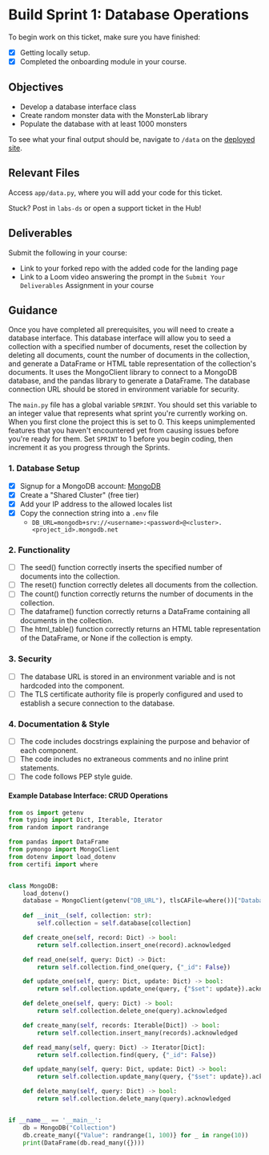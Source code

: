 # Build Sprint 1: Database Operations

To begin work on this ticket, make sure you have finished:
- [x] Getting locally setup.
- [x] Completed the onboarding module in your course.

## Objectives

- Develop a database interface class
- Create random monster data with the MonsterLab library
- Populate the database with at least 1000 monsters

To see what your final output should be, navigate to `/data` on the [deployed site](https://bandersnatch.herokuapp.com/).

## Relevant Files

Access `app/data.py`, where you will add your code for this ticket. 

Stuck? Post in `labs-ds` or open a support ticket in the Hub!

## Deliverables
Submit the following in your course:

- Link to your forked repo with the added code for the landing page
- Link to a Loom video answering the prompt in the `Submit Your Deliverables` Assignment in your course


## Guidance

Once you have completed all prerequisites, you will need to create a database interface. This database interface will allow you to seed a collection with a specified number of documents, reset the collection by deleting all documents, count the number of documents in the collection, and generate a DataFrame or HTML table representation of the collection's documents. It uses the MongoClient library to connect to a MongoDB database, and the pandas library to generate a DataFrame. The database connection URL should be stored in environment variable for security.

The `main.py` file has a global variable `SPRINT`. You should set this variable to an integer value that represents what sprint you're currently working on. When you first clone the project this is set to 0. This keeps unimplemented features that you haven't encountered yet from causing issues before you're ready for them. Set `SPRINT` to 1 before you begin coding, then increment it as you progress through the Sprints.

### 1. Database Setup
- [x] Signup for a MongoDB account: [MongoDB](https://account.mongodb.com)
- [x] Create a "Shared Cluster" (free tier)
- [x] Add your IP address to the allowed locales list
- [x] Copy the connection string into a `.env` file
    - `DB_URL=mongodb+srv://<username>:<password>@<cluster>.<project_id>.mongodb.net`

### 2. Functionality
- [ ] The seed() function correctly inserts the specified number of documents into the collection.
- [ ] The reset() function correctly deletes all documents from the collection.
- [ ] The count() function correctly returns the number of documents in the collection.
- [ ] The dataframe() function correctly returns a DataFrame containing all documents in the collection.
- [ ] The html_table() function correctly returns an HTML table representation of the DataFrame, or None if the collection is empty.

### 3. Security
- [ ] The database URL is stored in an environment variable and is not hardcoded into the component.
- [ ] The TLS certificate authority file is properly configured and used to establish a secure connection to the database.

### 4. Documentation & Style
- [ ] The code includes docstrings explaining the purpose and behavior of each component.
- [ ] The code includes no extraneous comments and no inline print statements.
- [ ] The code follows PEP style guide.

#### Example Database Interface: CRUD Operations
```python
from os import getenv
from typing import Dict, Iterable, Iterator
from random import randrange

from pandas import DataFrame
from pymongo import MongoClient
from dotenv import load_dotenv
from certifi import where


class MongoDB:
    load_dotenv()
    database = MongoClient(getenv("DB_URL"), tlsCAFile=where())["Database"]
    
    def __init__(self, collection: str):
        self.collection = self.database[collection]

    def create_one(self, record: Dict) -> bool:
        return self.collection.insert_one(record).acknowledged

    def read_one(self, query: Dict) -> Dict:
        return self.collection.find_one(query, {"_id": False})

    def update_one(self, query: Dict, update: Dict) -> bool:
        return self.collection.update_one(query, {"$set": update}).acknowledged

    def delete_one(self, query: Dict) -> bool:
        return self.collection.delete_one(query).acknowledged

    def create_many(self, records: Iterable[Dict]) -> bool:
        return self.collection.insert_many(records).acknowledged

    def read_many(self, query: Dict) -> Iterator[Dict]:
        return self.collection.find(query, {"_id": False})

    def update_many(self, query: Dict, update: Dict) -> bool:
        return self.collection.update_many(query, {"$set": update}).acknowledged

    def delete_many(self, query: Dict) -> bool:
        return self.collection.delete_many(query).acknowledged


if __name__ == '__main__':
    db = MongoDB("Collection")
    db.create_many({"Value": randrange(1, 100)} for _ in range(10))
    print(DataFrame(db.read_many({})))

```
